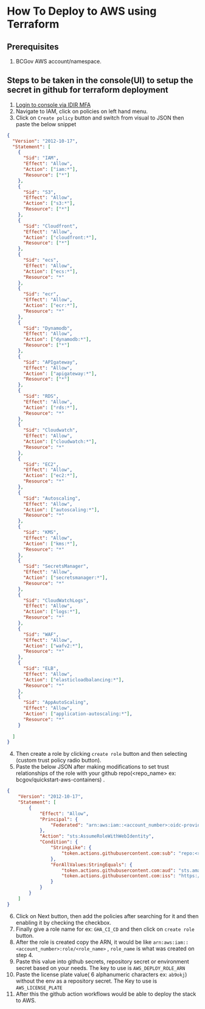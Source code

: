 # How To Deploy to AWS using Terraform

## Prerequisites

1. BCGov AWS account/namespace.

## Steps to be taken in the console(UI) to setup the secret in github for terraform deployment

1. [Login to console via IDIR MFA](https://login.nimbus.cloud.gov.bc.ca/)
2. Navigate to IAM, click on policies on left hand menu.
3. Click on `Create policy` button and switch from visual to JSON then paste the below snippet

```json
{
  "Version": "2012-10-17",
  "Statement": [
    {
      "Sid": "IAM",
      "Effect": "Allow",
      "Action": ["iam:*"],
      "Resource": ["*"]
    },
    {
      "Sid": "S3",
      "Effect": "Allow",
      "Action": ["s3:*"],
      "Resource": ["*"]
    },
    {
      "Sid": "Cloudfront",
      "Effect": "Allow",
      "Action": ["cloudfront:*"],
      "Resource": ["*"]
    },
    {
      "Sid": "ecs",
      "Effect": "Allow",
      "Action": ["ecs:*"],
      "Resource": "*"
    },
    {
      "Sid": "ecr",
      "Effect": "Allow",
      "Action": ["ecr:*"],
      "Resource": "*"
    },
    {
      "Sid": "Dynamodb",
      "Effect": "Allow",
      "Action": ["dynamodb:*"],
      "Resource": ["*"]
    },
    {
      "Sid": "APIgateway",
      "Effect": "Allow",
      "Action": ["apigateway:*"],
      "Resource": ["*"]
    },
    {
      "Sid": "RDS",
      "Effect": "Allow",
      "Action": ["rds:*"],
      "Resource": "*"
    },
    {
      "Sid": "Cloudwatch",
      "Effect": "Allow",
      "Action": ["cloudwatch:*"],
      "Resource": "*"
    },
    {
      "Sid": "EC2",
      "Effect": "Allow",
      "Action": ["ec2:*"],
      "Resource": "*"
    },
    {
      "Sid": "Autoscaling",
      "Effect": "Allow",
      "Action": ["autoscaling:*"],
      "Resource": "*"
    },
    {
      "Sid": "KMS",
      "Effect": "Allow",
      "Action": ["kms:*"],
      "Resource": "*"
    },
    {
      "Sid": "SecretsManager",
      "Effect": "Allow",
      "Action": ["secretsmanager:*"],
      "Resource": "*"
    },
    {
      "Sid": "CloudWatchLogs",
      "Effect": "Allow",
      "Action": ["logs:*"],
      "Resource": "*"
    },
    {
      "Sid": "WAF",
      "Effect": "Allow",
      "Action": ["wafv2:*"],
      "Resource": "*"
    },
    {
      "Sid": "ELB",
      "Effect": "Allow",
      "Action": ["elasticloadbalancing:*"],
      "Resource": "*"
    },
    {
      "Sid": "AppAutoScaling",
      "Effect": "Allow",
      "Action": ["application-autoscaling:*"],
      "Resource": "*"
    }
    
  ]
}
```
4. Then create a role by clicking `create role` button and then selecting (custom trust policy radio button).
5. Paste the below JSON after making modifications to set trust relationships of the role with your github repo(<repo_name> ex: bcgov/quickstart-aws-containers) .

```json
{
    "Version": "2012-10-17",
    "Statement": [
        {
            "Effect": "Allow",
            "Principal": {
                "Federated": "arn:aws:iam::<account_number>:oidc-provider/token.actions.githubusercontent.com"
            },
            "Action": "sts:AssumeRoleWithWebIdentity",
            "Condition": {
                "StringLike": {
                    "token.actions.githubusercontent.com:sub": "repo:<repo_name>:*"
                },
                "ForAllValues:StringEquals": {
                    "token.actions.githubusercontent.com:aud": "sts.amazonaws.com",
                    "token.actions.githubusercontent.com:iss": "https://token.actions.githubusercontent.com"
                }
            }
        }
    ]
}
```
6. Click on Next button, then add the policies after searching for it and then enabling it by checking the checkbox.
7. Finally give a role name for ex: `GHA_CI_CD` and then click on `create role` button.
7. After the role is created copy the ARN, it would be like `arn:aws:iam::<account_number>:role/<role_name>` , `role_name` is what was created on step 4.
8. Paste this value into github secrets, repository secret or environment secret based on your needs. The key to use is `AWS_DEPLOY_ROLE_ARN`
9. Paste the license plate value( 6 alphanumeric characters ex: `ab9okj`) without the env as a repository secret. The Key to use is `AWS_LICENSE_PLATE`
10. After this the github action workflows would be able to deploy the stack to AWS.